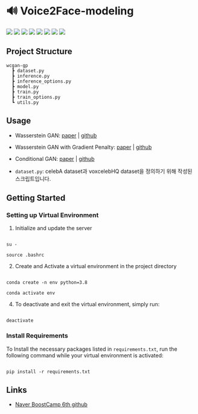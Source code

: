 
  

# 🔊 Voice2Face-modeling

  

<img  src="https://img.shields.io/badge/Python-3776AB?style=for-the-badge&logo=Python&logoColor=white"> <img  src="https://img.shields.io/badge/opencv-5C3EE8?style=for-the-badge&logo=opencv&logoColor=white"> <img  src="https://img.shields.io/badge/git-F05032?style=for-the-badge&logo=git&logoColor=white"> <img  src="https://img.shields.io/badge/NCP-03C75A?style=for-the-badge&logo=Naver&logoColor=white"> <img  src="https://img.shields.io/badge/Linux-FCC624?style=for-the-badge&logo=Linux&logoColor=white"> <img  src="https://img.shields.io/badge/Numpy-013243?style=for-the-badge&logo=Numpy&logoColor=white"> <img  src="https://img.shields.io/badge/Pytorch-EE4C2C?style=for-the-badge&logo=Pytorch&logoColor=white"> <img  src="https://img.shields.io/badge/Huggingface-FFD21E?style=for-the-badge&logo=Huggingface&logoColor=white">



## Project Structure

```
wcgan-gp
  ┣ dataset.py
  ┣ inference.py
  ┣ inference_options.py
  ┣ model.py
  ┣ train.py
  ┣ train_options.py
  ┗ utils.py
```
## Usage

  
 - Wasserstein GAN: [paper](https://arxiv.org/pdf/1701.07875) | [github](https://github.com/martinarjovsky/WassersteinGAN)
 - Wasserstein GAN with Gradient Penalty: [paper](https://arxiv.org/abs/1704.00028) | [github](https://github.com/igul222/improved_wgan_training)
 - Conditional GAN: [paper](https://arxiv.org/abs/1411.1784) | [github](https://github.com/wiseodd/generative-models/blob/master/GAN/conditional_gan/cgan_tensorflow.py)

 - `dataset.py`: celebA dataset과 voxcelebHQ dataset을 정의하기 위해 작성된 스크립트입니다.

  

## Getting Started

  
### Setting up Virtual Environment

  
1. Initialize and update the server

```

su -

source .bashrc

```

  

2. Create and Activate a virtual environment in the project directory

  

```

conda create -n env python=3.8

conda activate env

```

  

4. To deactivate and exit the virtual environment, simply run:

  

```

deactivate

```

  

### Install Requirements

  

To Install the necessary packages listed in `requirements.txt`, run the following command while your virtual environment is activated:

```

pip install -r requirements.txt

```

  
  
## Links
- [Naver BoostCamp 6th github](https://github.com/boostcampaitech6/level2-3-cv-finalproject-cv-08)
